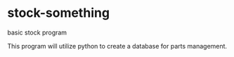 # stock-something
basic stock program

This program will utilize python to create a database for parts management.
